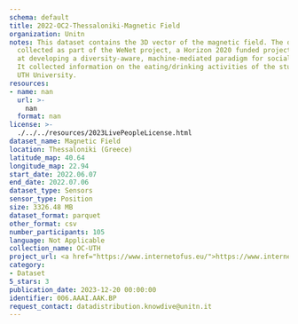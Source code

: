 ```yaml
---
schema: default
title: 2022-OC2-Thessaloniki-Magnetic Field
organization: Unitn
notes: This dataset contains the 3D vector of the magnetic field. The dataset was
  collected as part of the WeNet project, a Horizon 2020 funded project that aims
  at developing a diversity-aware, machine-mediated paradigm for social interactions.
  It collected information on the eating/drinking activities of the students of the
  UTH University.
resources:
- name: nan
  url: >-
    nan
  format: nan
license: >-
  ./../../resources/2023LivePeopleLicense.html
dataset_name: Magnetic Field
location: Thessaloniki (Greece)
latitude_map: 40.64
longitude_map: 22.94
start_date: 2022.06.07
end_date: 2022.07.06
dataset_type: Sensors
sensor_type: Position
size: 3326.48 MB
dataset_format: parquet
other_format: csv
number_participants: 105
language: Not Applicable
collection_name: OC-UTH
project_url: <a href="https://www.internetofus.eu/">https://www.internetofus.eu/</a>
category:
- Dataset
5_stars: 3
publication_date: 2023-12-20 00:00:00
identifier: 006.AAAI.AAK.BP
request_contact: datadistribution.knowdive@unitn.it
---
```

